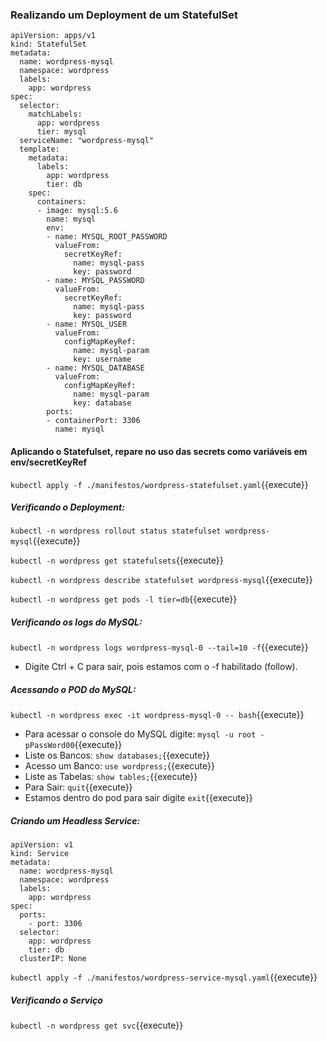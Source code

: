 
### Realizando um Deployment de um StatefulSet

```
apiVersion: apps/v1
kind: StatefulSet
metadata:
  name: wordpress-mysql
  namespace: wordpress
  labels:
    app: wordpress
spec:
  selector:
    matchLabels:
      app: wordpress
      tier: mysql
  serviceName: "wordpress-mysql"
  template:
    metadata:
      labels:
        app: wordpress
        tier: db
    spec:
      containers:
      - image: mysql:5.6
        name: mysql
        env:
        - name: MYSQL_ROOT_PASSWORD
          valueFrom:
            secretKeyRef:
              name: mysql-pass
              key: password
        - name: MYSQL_PASSWORD
          valueFrom:
            secretKeyRef:
              name: mysql-pass
              key: password
        - name: MYSQL_USER
          valueFrom:
            configMapKeyRef:
              name: mysql-param
              key: username
        - name: MYSQL_DATABASE
          valueFrom:
            configMapKeyRef:
              name: mysql-param
              key: database
        ports:
        - containerPort: 3306
          name: mysql
```

#### Aplicando o Statefulset, repare no uso das secrets como variáveis em env/secretKeyRef

`kubectl apply -f ./manifestos/wordpress-statefulset.yaml`{{execute}}

##### Verificando o Deployment:

`kubectl -n wordpress rollout status statefulset wordpress-mysql`{{execute}}

`kubectl -n wordpress get statefulsets`{{execute}}

`kubectl -n wordpress describe statefulset wordpress-mysql`{{execute}}

`kubectl -n wordpress get pods -l tier=db`{{execute}}

##### Verificando os logs do MySQL:

`kubectl -n wordpress logs wordpress-mysql-0 --tail=10 -f`{{execute}}

* Digite Ctrl + C para sair, pois estamos com o -f habilitado (follow).

##### Acessando o POD do MySQL:

`kubectl -n wordpress exec -it wordpress-mysql-0 -- bash`{{execute}}

* Para acessar o console do MySQL digite: `mysql -u root -pPassWord00`{{execute}}
* Liste os Bancos: `show databases;`{{execute}}
* Acesso um Banco: `use wordpress;`{{execute}}
* Liste as Tabelas: `show tables;`{{execute}}
* Para Sair: `quit`{{execute}}
* Estamos dentro do pod para sair digite `exit`{{execute}}

##### Criando um Headless Service:

```
apiVersion: v1
kind: Service
metadata:
  name: wordpress-mysql
  namespace: wordpress
  labels:
    app: wordpress
spec:
  ports:
    - port: 3306
  selector:
    app: wordpress
    tier: db
  clusterIP: None
```

`kubectl apply -f ./manifestos/wordpress-service-mysql.yaml`{{execute}}

##### Verificando o Serviço

`kubectl -n wordpress get svc`{{execute}}
